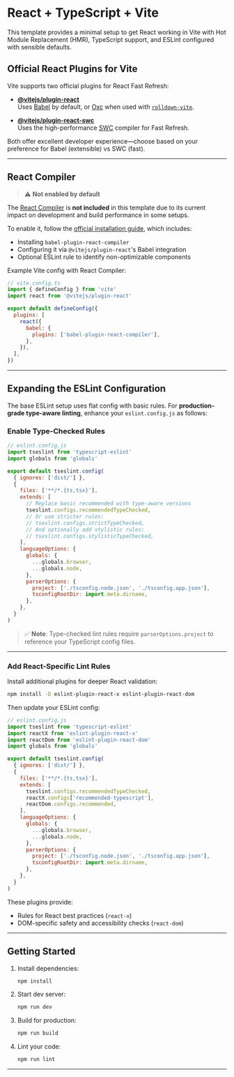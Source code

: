  
# React + TypeScript + Vite

This template provides a minimal setup to get React working in Vite with Hot Module Replacement (HMR), TypeScript support, and ESLint configured with sensible defaults.

## Official React Plugins for Vite

Vite supports two official plugins for React Fast Refresh:

- **[@vitejs/plugin-react](https://github.com/vitejs/vite-plugin-react/blob/main/packages/plugin-react)**  
  Uses [Babel](https://babeljs.io/) by default, or [Oxc](https://oxc.rs) when used with [`rolldown-vite`](https://vite.dev/guide/rolldown).

- **[@vitejs/plugin-react-swc](https://github.com/vitejs/vite-plugin-react/blob/main/packages/plugin-react-swc)**  
  Uses the high-performance [SWC](https://swc.rs/) compiler for Fast Refresh.

Both offer excellent developer experience—choose based on your preference for Babel (extensible) vs SWC (fast).

---

## React Compiler

> ⚠️ **Not enabled by default**

The [React Compiler](https://react.dev/learn/react-compiler/installation) is **not included** in this template due to its current impact on development and build performance in some setups.

To enable it, follow the [official installation guide](https://react.dev/learn/react-compiler/installation), which includes:
- Installing `babel-plugin-react-compiler`
- Configuring it via `@vitejs/plugin-react`'s Babel integration
- Optional ESLint rule to identify non-optimizable components

Example Vite config with React Compiler:
```js
// vite.config.ts
import { defineConfig } from 'vite'
import react from '@vitejs/plugin-react'

export default defineConfig({
  plugins: [
    react({
      babel: {
        plugins: ['babel-plugin-react-compiler'],
      },
    }),
  ],
})
```

---

## Expanding the ESLint Configuration

The base ESLint setup uses flat config with basic rules. For **production-grade type-aware linting**, enhance your `eslint.config.js` as follows:

### Enable Type-Checked Rules

```js
// eslint.config.js
import tseslint from 'typescript-eslint'
import globals from 'globals'

export default tseslint.config(
  { ignores: ['dist/'] },
  {
    files: ['**/*.{ts,tsx}'],
    extends: [
      // Replace basic recommended with type-aware versions
      tseslint.configs.recommendedTypeChecked,
      // Or use stricter rules:
      // tseslint.configs.strictTypeChecked,
      // And optionally add stylistic rules:
      // tseslint.configs.stylisticTypeChecked,
    ],
    languageOptions: {
      globals: {
        ...globals.browser,
        ...globals.node,
      },
      parserOptions: {
        project: ['./tsconfig.node.json', './tsconfig.app.json'],
        tsconfigRootDir: import.meta.dirname,
      },
    },
  }
)
```

> ✅ **Note**: Type-checked lint rules require `parserOptions.project` to reference your TypeScript config files.

---

### Add React-Specific Lint Rules

Install additional plugins for deeper React validation:

```bash
npm install -D eslint-plugin-react-x eslint-plugin-react-dom
```

Then update your ESLint config:

```js
// eslint.config.js
import tseslint from 'typescript-eslint'
import reactX from 'eslint-plugin-react-x'
import reactDom from 'eslint-plugin-react-dom'
import globals from 'globals'

export default tseslint.config(
  { ignores: ['dist/'] },
  {
    files: ['**/*.{ts,tsx}'],
    extends: [
      tseslint.configs.recommendedTypeChecked,
      reactX.configs['recommended-typescript'],
      reactDom.configs.recommended,
    ],
    languageOptions: {
      globals: {
        ...globals.browser,
        ...globals.node,
      },
      parserOptions: {
        project: ['./tsconfig.node.json', './tsconfig.app.json'],
        tsconfigRootDir: import.meta.dirname,
      },
    },
  }
)
```

These plugins provide:
- Rules for React best practices (`react-x`)
- DOM-specific safety and accessibility checks (`react-dom`)

---

## Getting Started

1. Install dependencies:
   ```bash
   npm install
   ```

2. Start dev server:
   ```bash
   npm run dev
   ```

3. Build for production:
   ```bash
   npm run build
   ```

4. Lint your code:
   ```bash
   npm run lint
   ```

---
 
